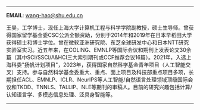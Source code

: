 
---

**EMAIL**: <wang-hao@shu.edu.cn>


王昊，工学博士，现任上海大学计算机工程与科学学院副教授，硕士生导师。曾获得国家留学基金委CSC公派全额资助，分别于2014年和2019年在日本早稻田大学获得硕士和博士学位。曾在微软亚洲研究院、东芝全球研发中心和日本NTT研究实验室实习。近五年来，在COLING、EMNLP等国际会议和期刊上发表论文30余篇（其中SCI/SSCI/A&HCI三大索引期刊或CCF推荐会议16篇）。2021年，入选上海科委"扬帆计划项目"，2023年，获得国家自然科学基金青年项目（人工智能交叉）支持。参与自然科学基金委重大、重点、面上项目及科技部重点项目多项，长期担任ACL、EMNLP、ICLR、NeurIPS等人工智能/自然语言处理领域顶级国际会议和TKDD、TNNLS、TALLIP、NLE等期刊的审稿人。目前的研究兴趣包括计算/认知语言学、多模态信息处理、泛具身智能等。

---
